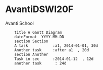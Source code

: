 # AvantiDSWI20F
Avanti School

```mermaid
	title A Gantt Diagram
	dateFormat  YYYY-MM-DD
	section Section
	A task           :a1, 2014-01-01, 30d
	Another task     :after a1  , 20d
	section Another
	Task in sec      :2014-01-12  , 12d
	another task      : 24d
```
